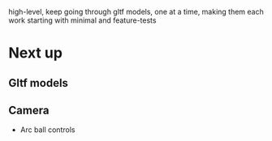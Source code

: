 high-level, keep going through gltf models, one at a time, making them each work
starting with minimal and feature-tests

# Next up

## Gltf models

## Camera

* Arc ball controls